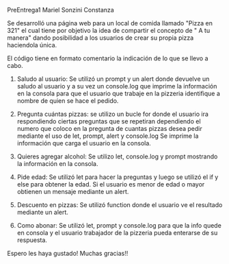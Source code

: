 PreEntrega1 Mariel Sonzini Constanza

Se desarrolló una página web para un local de comida llamado "Pizza en 321" el cual tiene por objetivo la idea de compartir el concepto de " A tu manera" dando posibilidad a los usuarios de crear su propia pizza haciendola única. 


El código tiene en formato comentario la indicación de lo que se llevo a cabo.

1) Saludo al usuario: Se utilizó un prompt y un alert donde devuelve un saludo al usuario y a su vez un console.log que imprime la información en la consola para que el usuario que trabaje en la pizzeria identifique a nombre de quien se hace el pedido.

2) Pregunta cuántas pizzas: se utilizo un bucle for donde el usuario ira respondiendo ciertas preguntas que se repetiran dependiendo el numero que coloco en la pregunta de cuantas pizzas desea pedir mediante el uso de let, prompt, alert y console.log
Se imprime la información que carga el usuario en la consola.

3) Quieres agregar alcohol: Se utilizo let, console.log y prompt mostrando la información en la consola.

4) Pide edad: Se utilizó let para hacer la preguntas y luego se utilizó el if y else para obtener la edad. Si el usuario es menor de edad o mayor obtienen un mensaje mediante un alert.

5) Descuento en pizzas: Se utilizó function donde el usuario ve el resultado mediante un alert.

6) Como abonar: Se utilizó let, prompt y console.log para que la info quede en consola y el usuario trabajador de la pizzeria pueda enterarse de su respuesta.


Espero les haya gustado! Muchas gracias!!